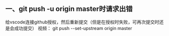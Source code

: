 ## 一、git push -u origin master时请求出错

给vscode连接github授权，然后重新提交（但是在授权时失败，可再次提交时还是会成功提交）
视频： git push --set-upstream origin master